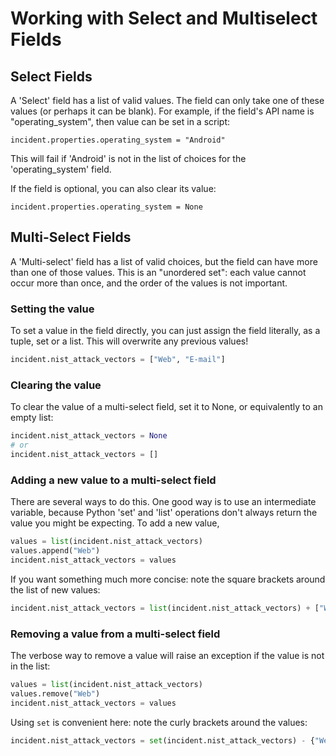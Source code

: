 # Working with Select and Multiselect Fields

## Select Fields
A 'Select' field has a list of valid values.  The field can only take one of these values (or perhaps it can be blank).
For example, if the field's API name is "operating_system", then value can be set in a script:
```
incident.properties.operating_system = "Android"
```
This will fail if 'Android' is not in the list of choices for the 'operating_system' field.

If the field is optional, you can also clear its value:
```
incident.properties.operating_system = None
```

## Multi-Select Fields

A 'Multi-select' field has a list of valid choices, but the field can have more than one of those values.  This is an "unordered set": each value cannot occur more than once, and the order of the values is not important.

### Setting the value
To set a value in the field directly, you can just assign the field literally, as a tuple, set or a list.  This will overwrite any previous values!
```python
incident.nist_attack_vectors = ["Web", "E-mail"]
```

### Clearing the value
To clear the value of a multi-select field, set it to None, or equivalently to an empty list:
```python
incident.nist_attack_vectors = None
# or
incident.nist_attack_vectors = []
```

### Adding a new value to a multi-select field
There are several ways to do this.  One good way is to use an intermediate variable, because Python 'set' and 'list' operations don't always return the value you might be expecting.  To add a new value,
```python
values = list(incident.nist_attack_vectors)
values.append("Web")
incident.nist_attack_vectors = values
```
If you want something much more concise:  note the square brackets around the list of new values:
```python
incident.nist_attack_vectors = list(incident.nist_attack_vectors) + ["Web", "E-mail"]
```

### Removing a value from a multi-select field
The verbose way to remove a value will raise an exception if the value is not in the list:
```python
values = list(incident.nist_attack_vectors)
values.remove("Web")
incident.nist_attack_vectors = values
```

Using `set` is convenient here:  note the curly brackets around the values:
```python
incident.nist_attack_vectors = set(incident.nist_attack_vectors) - {"Web", "E-mail"}
```
